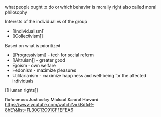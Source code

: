 what people ought to do or which behavior is morally right
also called moral philosophy

Interests of the individual vs of the group
- [[Individualism]]
- [[Collectivism]]

Based on what is prioritized
- [[Progressivism]] - tech for social reform
- [[Altruism]] - greater good
- Egoism - own welfare
- Hedonism - maximize pleasures
- Utilitarianism - maximize happiness and well-being for the affected individuals

[[Human rights]]

References
Justice by Michael Sandel Harvard
https://www.youtube.com/watch?v=kBdfcR-8hEY&list=PL30C13C91CFFEFEA6
